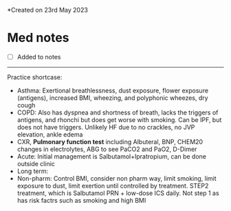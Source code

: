 *Created on 23rd May 2023

# Med notes
- [ ] Added to notes
---

Practice shortcase:
- Asthma: Exertional breathlessness, dust exposure, flower exposure (antigens), increased BMI, wheezing, and polyphonic wheezes, dry cough
- COPD: Also has dyspnea and shortness of breath, lacks the triggers of antigens, and rhonchi but does get worse with smoking. Can be IPF, but does not have triggers. Unlikely HF due to no crackles, no JVP elevation, ankle edema
- CXR, **Pulmonary function test** including Albuteral, BNP, CHEM20 changes in electrolytes, ABG to see PaCO2 and PaO2, D-Dimer
- Acute: Initial management is Salbutamol+Ipratropium, can be done outside clinic
- Long term: 
- Non-pharm: Control BMI, consider non pharm way, limit smoking, limit exposure to dust, limit exertion until controlled by treatment.
  STEP2 treatment, which is Salbutamol PRN + low-dose ICS daily. Not step 1 as has risk factrs such as smoking and high BMI